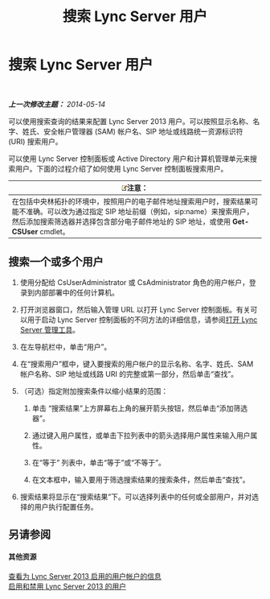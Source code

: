 ﻿---
title: 搜索 Lync Server 用户
TOCTitle: 搜索 Lync Server 用户
ms:assetid: 3b9f6f55-d7a9-46ae-8e10-f221ba0d3bb5
ms:mtpsurl: https://technet.microsoft.com/zh-cn/library/Gg429701(v=OCS.15)
ms:contentKeyID: 49312560
ms.date: 05/19/2016
mtps_version: v=OCS.15
ms.translationtype: HT
---

# 搜索 Lync Server 用户

 

_**上一次修改主题：** 2014-05-14_

可以使用搜索查询的结果来配置 Lync Server 2013 用户。可以按照显示名称、名字、姓氏、安全帐户管理器 (SAM) 帐户名、SIP 地址或线路统一资源标识符 (URI) 搜索用户。

可以使用 Lync Server 控制面板或 Active Directory 用户和计算机管理单元来搜索用户。下面的过程介绍了如何使用 Lync Server 控制面板搜索用户。

<table>
<thead>
<tr class="header">
<th><img src="images/Dn783119.note(OCS.15).gif" title="note" alt="note" />注意：</th>
</tr>
</thead>
<tbody>
<tr class="odd">
<td>在包括中央林拓扑的环境中，按照用户的电子邮件地址搜索用户时，搜索结果可能不准确。可以改为通过指定 SIP 地址前缀（例如，sip:name）来搜索用户，然后添加搜索筛选器并选择包含部分电子邮件地址的 SIP 地址，或使用 <strong>Get-CSUser</strong> cmdlet。</td>
</tr>
</tbody>
</table>


## 搜索一个或多个用户

1.  使用分配给 CsUserAdministrator 或 CsAdministrator 角色的用户帐户，登录到内部部署中的任何计算机。

2.  打开浏览器窗口，然后输入管理 URL 以打开 Lync Server 控制面板。有关可以用于启动 Lync Server 控制面板的不同方法的详细信息，请参阅[打开 Lync Server 管理工具](lync-server-2013-open-lync-server-administrative-tools.md)。

3.  在左导航栏中，单击“用户”。

4.  在“搜索用户”框中，键入要搜索的用户帐户的显示名称、名字、姓氏、SAM 帐户名称、SIP 地址或线路 URI 的完整或第一部分，然后单击“查找”。

5.  （可选）指定附加搜索条件以缩小结果的范围：
    
    1.  单击 “搜索结果”上方屏幕右上角的展开箭头按钮，然后单击“添加筛选器”。
    
    2.  通过键入用户属性，或单击下拉列表中的箭头选择用户属性来输入用户属性。
    
    3.  在“等于” 列表中，单击“等于”或“不等于”。
    
    4.  在文本框中，输入要用于筛选搜索结果的搜索条件，然后单击“查找”。

6.  搜索结果将显示在“搜索结果”下。可以选择列表中的任何或全部用户，并对选择的用户执行配置任务。

## 另请参阅

#### 其他资源

[查看为 Lync Server 2013 启用的用户帐户的信息](lync-server-2013-viewing-information-about-user-accounts-enabled-for-lync-server.md)  
[启用和禁用 Lync Server 2013 的用户](lync-server-2013-enabling-and-disabling-users-for-lync-server.md)

